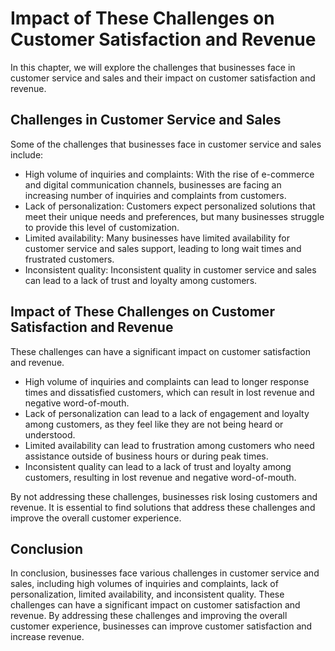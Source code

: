 Impact of These Challenges on Customer Satisfaction and Revenue
====================================================================================================================

In this chapter, we will explore the challenges that businesses face in customer service and sales and their impact on customer satisfaction and revenue.

Challenges in Customer Service and Sales
----------------------------------------

Some of the challenges that businesses face in customer service and sales include:

* High volume of inquiries and complaints: With the rise of e-commerce and digital communication channels, businesses are facing an increasing number of inquiries and complaints from customers.
* Lack of personalization: Customers expect personalized solutions that meet their unique needs and preferences, but many businesses struggle to provide this level of customization.
* Limited availability: Many businesses have limited availability for customer service and sales support, leading to long wait times and frustrated customers.
* Inconsistent quality: Inconsistent quality in customer service and sales can lead to a lack of trust and loyalty among customers.

Impact of These Challenges on Customer Satisfaction and Revenue
---------------------------------------------------------------

These challenges can have a significant impact on customer satisfaction and revenue.

* High volume of inquiries and complaints can lead to longer response times and dissatisfied customers, which can result in lost revenue and negative word-of-mouth.
* Lack of personalization can lead to a lack of engagement and loyalty among customers, as they feel like they are not being heard or understood.
* Limited availability can lead to frustration among customers who need assistance outside of business hours or during peak times.
* Inconsistent quality can lead to a lack of trust and loyalty among customers, resulting in lost revenue and negative word-of-mouth.

By not addressing these challenges, businesses risk losing customers and revenue. It is essential to find solutions that address these challenges and improve the overall customer experience.

Conclusion
----------

In conclusion, businesses face various challenges in customer service and sales, including high volumes of inquiries and complaints, lack of personalization, limited availability, and inconsistent quality. These challenges can have a significant impact on customer satisfaction and revenue. By addressing these challenges and improving the overall customer experience, businesses can improve customer satisfaction and increase revenue.
